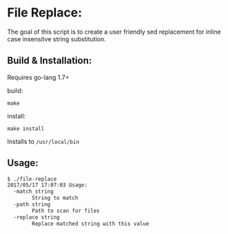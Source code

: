 # File Replace:


The goal of this script is to create a user friendly sed replacement for inline case insensitve string substitution.


## Build & Installation:


Requires go-lang 1.7+


build:

`make`


install:

`make install`


Installs to `/usr/local/bin`


## Usage:


```bash
$ ./file-replace
2017/05/17 17:07:03 Usage:
  -match string
    	String to match
  -path string
    	Path to scan for files
  -replace string
    	Replace matched string with this value

```

